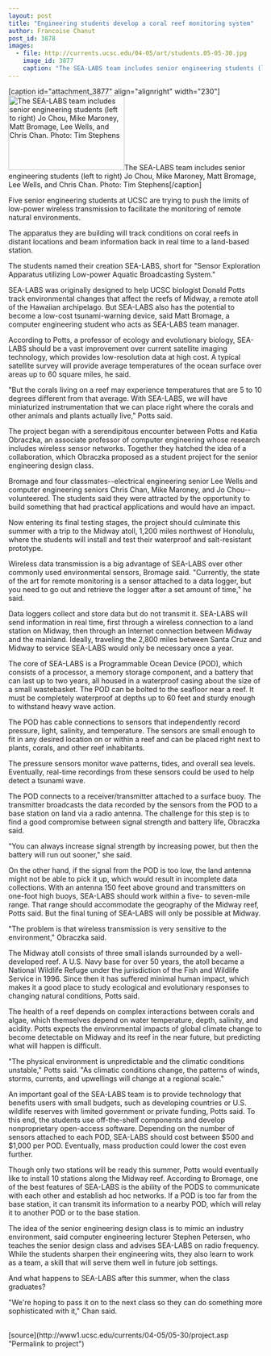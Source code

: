 ```yaml
---
layout: post
title: "Engineering students develop a coral reef monitoring system"
author: Francoise Chanut
post_id: 3878
images:
  - file: http://currents.ucsc.edu/04-05/art/students.05-05-30.jpg
    image_id: 3877
    caption: "The SEA-LABS team includes senior engineering students (left to right) Jo Chou, Mike Maroney, Matt Bromage, Lee Wells, and Chris Chan. Photo: Tim Stephens"
---
```


[caption id="attachment_3877" align="alignright" width="230"]<a href="http://localhost/mysite/wp-content/uploads/2005/05/students.05-05-30.jpg"><img class="size-full wp-image-3877" src="http://localhost/mysite/wp-content/uploads/2005/05/students.05-05-30.jpg" alt="The SEA-LABS team includes senior engineering students (left to right) Jo Chou, Mike Maroney, Matt Bromage, Lee Wells, and Chris Chan. Photo: Tim Stephens" width="230" height="148" /></a>The SEA-LABS team includes senior engineering students (left to right) Jo Chou, Mike Maroney, Matt Bromage, Lee Wells, and Chris Chan. Photo: Tim Stephens[/caption]
<a name="content" id="content"></a>
<p>
  Five senior engineering students at UCSC are trying to push the limits of low-power wireless transmission to facilitate the monitoring of remote natural environments.
</p>
<p>
  The apparatus they are building will track conditions on coral reefs in distant locations and beam information back in real time to a land-based station.<br>
</p>
<p>
  The students named their creation SEA-LABS, short for "Sensor Exploration Apparatus utilizing Low-power Aquatic Broadcasting System."
</p>
<p>
  SEA-LABS was originally designed to help UCSC biologist Donald Potts track environmental changes that affect the reefs of Midway, a remote atoll of the Hawaiian archipelago. But SEA-LABS also has the potential to become a low-cost tsunami-warning device, said Matt Bromage, a computer engineering student who acts as SEA-LABS team manager.
</p>
<p>
  According to Potts, a professor of ecology and evolutionary biology, SEA-LABS should be a vast improvement over current satellite imaging technology, which provides low-resolution data at high cost. A typical satellite survey will provide average temperatures of the ocean surface over areas up to 60 square miles, he said.<br>
</p>
<p>
  "But the corals living on a reef may experience temperatures that are 5 to 10 degrees different from that average. With SEA-LABS, we will have miniaturized instrumentation that we can place right where the corals and other animals and plants actually live," Potts said.<br>
</p>
<p>
  The project began with a serendipitous encounter between Potts and Katia Obraczka, an associate professor of computer engineering whose research includes wireless sensor networks. Together they hatched the idea of a collaboration, which Obraczka proposed as a student project for the senior engineering design class.<br>
</p>
<p>
  Bromage and four classmates--electrical engineering senior Lee Wells and computer engineering seniors Chris Chan, Mike Maroney, and Jo Chou--volunteered. The students said they were attracted by the opportunity to build something that had practical applications and would have an impact.
</p>
<p>
  Now entering its final testing stages, the project should culminate this summer with a trip to the Midway atoll, 1,200 miles northwest of Honolulu, where the students will install and test their waterproof and salt-resistant prototype.<br>
</p>
<p>
  Wireless data transmission is a big advantage of SEA-LABS over other commonly used environmental sensors, Bromage said. "Currently, the state of the art for remote monitoring is a sensor attached to a data logger, but you need to go out and retrieve the logger after a set amount of time," he said.<br>
</p>
<p>
  Data loggers collect and store data but do not transmit it. SEA-LABS will send information in real time, first through a wireless connection to a land station on Midway, then through an Internet connection between Midway and the mainland. Ideally, traveling the 2,800 miles between Santa Cruz and Midway to service SEA-LABS would only be necessary once a year.<br>
</p>
<p>
  The core of SEA-LABS is a Programmable Ocean Device (POD), which consists of a processor, a memory storage component, and a battery that can last up to two years, all housed in a waterproof casing about the size of a small wastebasket. The POD can be bolted to the seafloor near a reef. It must be completely waterproof at depths up to 60 feet and sturdy enough to withstand heavy wave action.<br>
</p>
<p>
  The POD has cable connections to sensors that independently record pressure, light, salinity, and temperature. The sensors are small enough to fit in any desired location on or within a reef and can be placed right next to plants, corals, and other reef inhabitants.<br>
</p>
<p>
  The pressure sensors monitor wave patterns, tides, and overall sea levels. Eventually, real-time recordings from these sensors could be used to help detect a tsunami wave.<br>
</p>
<p>
  The POD connects to a receiver/transmitter attached to a surface buoy. The transmitter broadcasts the data recorded by the sensors from the POD to a base station on land via a radio antenna. The challenge for this step is to find a good compromise between signal strength and battery life, Obraczka said.<br>
</p>
<p>
  "You can always increase signal strength by increasing power, but then the battery will run out sooner," she said.<br>
</p>
<p>
  On the other hand, if the signal from the POD is too low, the land antenna might not be able to pick it up, which would result in incomplete data collections. With an antenna 150 feet above ground and transmitters on one-foot high buoys, SEA-LABS should work within a five- to seven-mile range. That range should accommodate the geography of the Midway reef, Potts said. But the final tuning of SEA-LABS will only be possible at Midway.<br>
</p>
<p>
  "The problem is that wireless transmission is very sensitive to the environment," Obraczka said.<br>
</p>
<p>
  The Midway atoll consists of three small islands surrounded by a well-developed reef. A U.S. Navy base for over 50 years, the atoll became a National Wildlife Refuge under the jurisdiction of the Fish and Wildlife Service in 1996. Since then it has suffered minimal human impact, which makes it a good place to study ecological and evolutionary responses to changing natural conditions, Potts said.<br>
</p>
<p>
  The health of a reef depends on complex interactions between corals and algae, which themselves depend on water temperature, depth, salinity, and acidity. Potts expects the environmental impacts of global climate change to become detectable on Midway and its reef in the near future, but predicting what will happen is difficult.<br>
</p>
<p>
  "The physical environment is unpredictable and the climatic conditions unstable," Potts said. "As climatic conditions change, the patterns of winds, storms, currents, and upwellings will change at a regional scale."<br>
</p>
<p>
  An important goal of the SEA-LABS team is to provide technology that benefits users with small budgets, such as developing countries or U.S. wildlife reserves with limited government or private funding, Potts said. To this end, the students use off-the-shelf components and develop nonproprietary open-access software. Depending on the number of sensors attached to each POD, SEA-LABS should cost between $500 and $1,000 per POD. Eventually, mass production could lower the cost even further.<br>
</p>
<p>
  Though only two stations will be ready this summer, Potts would eventually like to install 10 stations along the Midway reef. According to Bromage, one of the best features of SEA-LABS is the ability of the PODS to communicate with each other and establish ad hoc networks. If a POD is too far from the base station, it can transmit its information to a nearby POD, which will relay it to another POD or to the base station.<br>
</p>
<p>
  The idea of the senior engineering design class is to mimic an industry environment, said computer engineering lecturer Stephen Petersen, who teaches the senior design class and advises SEA-LABS on radio frequency. While the students sharpen their engineering wits, they also learn to work as a team, a skill that will serve them well in future job settings.<br>
</p>
<p>
  And what happens to SEA-LABS after this summer, when the class graduates?<br>
</p>
<p>
  "We're hoping to pass it on to the next class so they can do something more sophisticated with it," Chan said.<br>
  <br>
</p>
[source](http://www1.ucsc.edu/currents/04-05/05-30/project.asp "Permalink to project")
